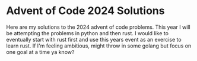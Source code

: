 # Advent of Code 2024 Solutions

Here are my solutions to the 2024 advent of code problems.
This year I will be attempting the problems in python and then rust.
I would like to eventually start with rust first and use this years event as an exercise to learn rust.
If I'm feeling ambitious, might throw in some golang but focus on one goal at a time ya know?

